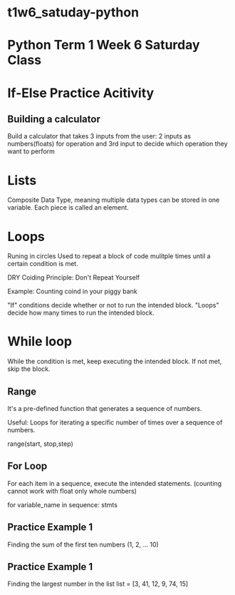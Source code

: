 # t1w6_satuday-python

# Python Term 1 Week 6 Saturday Class

# If-Else Practice Acitivity

## Building a calculator
Build a calculator that takes 3 inputs from the user:
2 inputs as numbers(floats) for operation and 3rd input to decide which operation they want to perform

# Lists
Composite Data Type, meaning multiple data types can be stored in one variable.
Each piece is called an element.

# Loops

Runing in circles
Used to repeat a block of code mulitple times until a certain condition is met. 

DRY Coiding Principle: Don't Repeat Yourself

Example: Counting coind in your piggy bank

"If" conditions decide whether or not to run the intended block. 
"Loops" decide how many times to run the intended block. 

# While loop
While the condition is met, keep executing the intended block. If not met, skip the block.

## Range
It's a pre-defined function that generates a sequence of numbers.

Useful: Loops for iterating a specific number of times over a sequence of numbers.

range(start, stop,step)

## For Loop
For each item in a sequence, execute the intended statements. (counting cannot work with float only whole numbers)

for variable_name in sequence:
    stmts

## Practice Example 1
Finding the sum of the first ten numbers (1, 2, ... 10)     

## Practice Example 1
Finding the largest number in the list
list = [3, 41, 12, 9, 74, 15]
